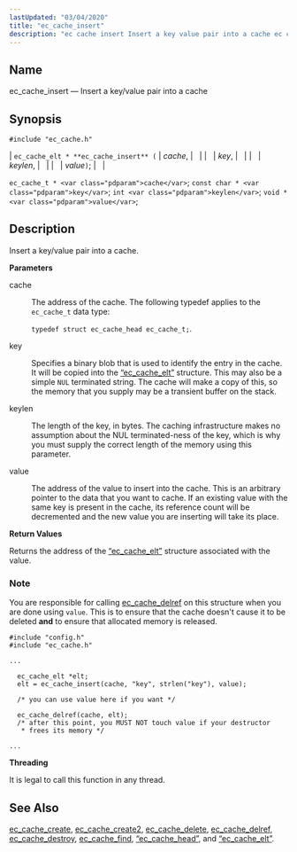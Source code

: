 ```yaml
---
lastUpdated: "03/04/2020"
title: "ec_cache_insert"
description: "ec cache insert Insert a key value pair into a cache ec cache elt ec cache insert cache key keylen value ec cache t cache const char key int keylen void value Insert a key value pair into a cache cache The address of the cache The following typedef applies..."
---
```


<a name="apis.ec_cache_insert"></a> 
## Name

ec_cache_insert — Insert a key/value pair into a cache

## Synopsis

`#include "ec_cache.h"`

| `ec_cache_elt * **ec_cache_insert** (` | <var class="pdparam">cache</var>, |   |
|   | <var class="pdparam">key</var>, |   |
|   | <var class="pdparam">keylen</var>, |   |
|   | <var class="pdparam">value</var>`)`; |   |

`ec_cache_t * <var class="pdparam">cache</var>`;
`const char * <var class="pdparam">key</var>`;
`int <var class="pdparam">keylen</var>`;
`void * <var class="pdparam">value</var>`;<a name="idp50836416"></a> 
## Description

Insert a key/value pair into a cache.

**<a name="idp50837632"></a> Parameters**

<dl class="variablelist">

<dt>cache</dt>

<dd>

The address of the cache. The following typedef applies to the `ec_cache_t` data type:

`typedef struct ec_cache_head ec_cache_t;`.

</dd>

<dt>key</dt>

<dd>

Specifies a binary blob that is used to identify the entry in the cache. It will be copied into the [“ec_cache_elt”](/momentum/3/3-api/structs-ec-cache-elt) structure. This may also be a simple `NUL` terminated string. The cache will make a copy of this, so the memory that you supply may be a transient buffer on the stack.

</dd>

<dt>keylen</dt>

<dd>

The length of the key, in bytes. The caching infrastructure makes no assumption about the NUL terminated-ness of the key, which is why you must supply the correct length of the memory using this parameter.

</dd>

<dt>value</dt>

<dd>

The address of the value to insert into the cache. This is an arbitrary pointer to the data that you want to cache. If an existing value with the same key is present in the cache, its reference count will be decremented and the new value you are inserting will take its place.

</dd>

</dl>

**<a name="idp50849104"></a> Return Values**

Returns the address of the [“ec_cache_elt”](/momentum/3/3-api/structs-ec-cache-elt) structure associated with the value.

### Note

You are responsible for calling [ec_cache_delref](/momentum/3/3-api/apis-ec-cache-delref) on this structure when you are done using `value`. This is to ensure that the cache doesn't cause it to be deleted **and** to ensure that allocated memory is released.

<a name="apis.ec_cache_insert.closure.example"></a> 


```
#include "config.h"
#include "ec_cache.h"

...

  ec_cache_elt *elt;
  elt = ec_cache_insert(cache, "key", strlen("key"), value);

  /* you can use value here if you want */

  ec_cache_delref(cache, elt);
  /* after this point, you MUST NOT touch value if your destructor
   * frees its memory */

...
```

**<a name="idp50855760"></a> Threading**

It is legal to call this function in any thread.

<a name="idp50857184"></a> 
## See Also

[ec_cache_create](/momentum/3/3-api/apis-ec-cache-create), [ec_cache_create2](/momentum/3/3-api/apis-ec-cache-create-2), [ec_cache_delete](/momentum/3/3-api/apis-ec-cache-delete), [ec_cache_delref](/momentum/3/3-api/apis-ec-cache-delref), [ec_cache_destroy](/momentum/3/3-api/apis-ec-cache-destroy), [ec_cache_find](/momentum/3/3-api/apis-ec-cache-find), [“ec_cache_head”](/momentum/3/3-api/structs-ec-cache-head), and [“ec_cache_elt”](/momentum/3/3-api/structs-ec-cache-elt).